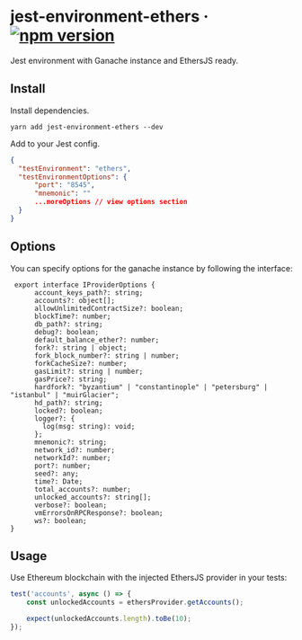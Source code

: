 # jest-environment-ethers &middot; [![npm version](https://img.shields.io/npm/v/jest-environment-ethers.svg)](https://www.npmjs.com/package/jest-environment-ethers)

Jest environment with Ganache instance and EthersJS ready.

## Install

Install dependencies.

```shell
yarn add jest-environment-ethers --dev
```

Add to your Jest config.

```json
{
  "testEnvironment": "ethers",
  "testEnvironmentOptions": {
      "port": "8545",
      "mnemonic": ""
      ...moreOptions // view options section
  }
}
```

## Options

You can specify options for the ganache instance by following the interface:

```
 export interface IProviderOptions {
      account_keys_path?: string;
      accounts?: object[];
      allowUnlimitedContractSize?: boolean;
      blockTime?: number;
      db_path?: string;
      debug?: boolean;
      default_balance_ether?: number;
      fork?: string | object;
      fork_block_number?: string | number;
      forkCacheSize?: number;
      gasLimit?: string | number;
      gasPrice?: string;
      hardfork?: "byzantium" | "constantinople" | "petersburg" | "istanbul" | "muirGlacier";
      hd_path?: string;
      locked?: boolean;
      logger?: {
        log(msg: string): void;
      };
      mnemonic?: string;
      network_id?: number;
      networkId?: number;
      port?: number;
      seed?: any;
      time?: Date;
      total_accounts?: number;
      unlocked_accounts?: string[];
      verbose?: boolean;
      vmErrorsOnRPCResponse?: boolean;
      ws?: boolean;
}
```

## Usage

Use Ethereum blockchain with the injected EthersJS provider in your tests:

```javascript
test('accounts', async () => {
    const unlockedAccounts = ethersProvider.getAccounts();

    expect(unlockedAccounts.length).toBe(10);
});
```
